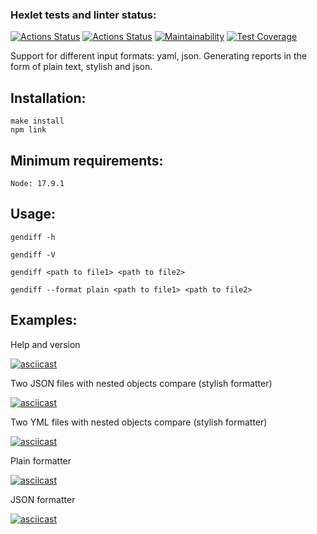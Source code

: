 ### Hexlet tests and linter status:
[![Actions Status](https://github.com/kotyasher/frontend-project-46/actions/workflows/hexlet-check.yml/badge.svg)](https://github.com/kotyasher/frontend-project-46/actions)
[![Actions Status](https://github.com/kotyasher/frontend-project-46/actions/workflows/nodejs.yml/badge.svg)](https://github.com/kotyasher/frontend-project-46/actions)
[![Maintainability](https://api.codeclimate.com/v1/badges/59136b6da926c190baa5/maintainability)](https://codeclimate.com/github/kotyasher/frontend-project-46/maintainability)
[![Test Coverage](https://api.codeclimate.com/v1/badges/59136b6da926c190baa5/test_coverage)](https://codeclimate.com/github/kotyasher/frontend-project-46/test_coverage)

Support for different input formats: yaml, json. Generating reports in the form of plain text, stylish and json.

## Installation:
```
make install
npm link
```
## Minimum requirements:
```
Node: 17.9.1
```
## Usage:
```
gendiff -h

gendiff -V

gendiff <path to file1> <path to file2>

gendiff --format plain <path to file1> <path to file2>
```
## Examples:

Help and version

[![asciicast](https://asciinema.org/a/atDwpC171pqHlLOy6YEqjTSCz.svg)](https://asciinema.org/a/atDwpC171pqHlLOy6YEqjTSCz)

Two JSON files with nested objects compare (stylish formatter)

[![asciicast](https://asciinema.org/a/PJdMPT6pWicPY5RqmSvGXzF5k.svg)](https://asciinema.org/a/PJdMPT6pWicPY5RqmSvGXzF5k)

Two YML files with nested objects compare (stylish formatter)

[![asciicast](https://asciinema.org/a/tBL4ZaVpClbWmrJ2GaWqtFIIw.svg)](https://asciinema.org/a/tBL4ZaVpClbWmrJ2GaWqtFIIw)

Plain formatter

[![asciicast](https://asciinema.org/a/SWdjbJJZdd88IMt1bMPdppoXo.svg)](https://asciinema.org/a/SWdjbJJZdd88IMt1bMPdppoXo)

JSON formatter

[![asciicast](https://asciinema.org/a/8Ap63NgdNG200PtK8nDzfDPL9.svg)](https://asciinema.org/a/8Ap63NgdNG200PtK8nDzfDPL9)


